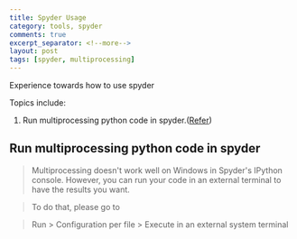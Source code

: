 ```yaml
---
title: Spyder Usage
category: tools, spyder
comments: true
excerpt_separator: <!--more-->
layout: post
tags: [spyder, multiprocessing]
---
```

Experience towards how to use spyder

Topics include:
1. Run multiprocessing python code in spyder.([Refer](https://stackoverflow.com/questions/48078722/no-multiprocessing-print-outputs-spyder))
<!--more-->

## Run multiprocessing python code in spyder
> Multiprocessing doesn't work well on Windows in Spyder's IPython console. However, you can run your code in an external terminal to have the results you want.

> To do that, please go to

> Run > Configuration per file > Execute in an external system terminal
